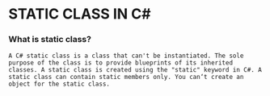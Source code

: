 # STATIC CLASS IN C#

### What is static class?
`A C# static class is a class that can't be instantiated. The sole purpose of the class is to provide blueprints of its inherited classes. A static class is created using the "static" keyword in C#. A static class can contain static members only. You can‘t create an object for the static class.`
